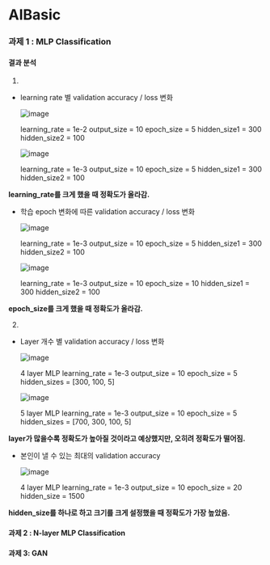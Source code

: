# AIBasic

### 과제 1 : MLP Classification

#### 결과 분석

1.

- learning rate 별 validation accuracy / loss 변화

  ![image](https://github.com/user-attachments/assets/3dd44b77-1cb6-4f8b-be9f-e10e4a9a0d8b)

  learning_rate = 1e-2
  output_size = 10
  epoch_size = 5
  hidden_size1 = 300
  hidden_size2 = 100

  ![image](https://github.com/user-attachments/assets/bf856fda-a308-48fc-93a9-22f69e6c4502)

  learning_rate = 1e-3
  output_size = 10
  epoch_size = 5
  hidden_size1 = 300
  hidden_size2 = 100

**learning_rate를 크게 했을 때 정확도가 올라감.**

- 학습 epoch 변화에 따른 validation accuracy / loss 변화

  ![image](https://github.com/user-attachments/assets/ade5e8c6-69a1-405a-90d2-1a9966c956e8)

  learning_rate = 1e-3
  output_size = 10
  epoch_size = 5
  hidden_size1 = 300
  hidden_size2 = 100

  ![image](https://github.com/user-attachments/assets/2d35f22b-8de1-4070-b90b-5bc8961113a5)

  learning_rate = 1e-3
  output_size = 10
  epoch_size = 10
  hidden_size1 = 300
  hidden_size2 = 100

**epoch_size를 크게 했을 때 정확도가 올라감.**

2.

- Layer 개수 별 validation accuracy / loss 변화

  ![image](https://github.com/user-attachments/assets/7c1aa379-f9d9-4e57-b02a-f25b8eb1cd17)

  4 layer MLP
  learning_rate = 1e-3
  output_size = 10
  epoch_size = 5
  hidden_sizes = [300, 100, 5]

  ![image](https://github.com/user-attachments/assets/691442ff-f193-477a-93f2-22e83cd52d72)

  5 layer MLP
  learning_rate = 1e-3
  output_size = 10
  epoch_size = 5
  hidden_sizes = [700, 300, 100, 5]

**layer가 많을수록 정확도가 높아질 것이라고 예상했지만, 오히려 정확도가 떨어짐.**

- 본인이 낼 수 있는 최대의 validation accuracy

  ![image](https://github.com/user-attachments/assets/d8fa6c3d-5d9a-4940-959b-3c67bd784e48)

  4 layer MLP
  learning_rate = 1e-3
  output_size = 10
  epoch_size = 20
  hidden_size = 1500

**hidden_size를 하나로 하고 크기를 크게 설정했을 때 정확도가 가장 높았음.**

#### 과제 2 : N-layer MLP Classification

#### 과제 3: GAN
